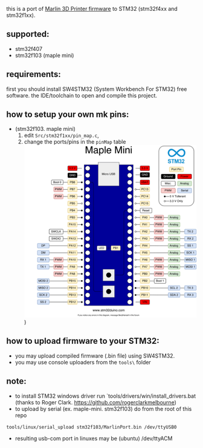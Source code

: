 this is a port of [Marlin 3D Printer firmware](https://github.com/MarlinFirmware/Marlin) to STM32 (stm32f4xx and stm32f1xx).

supported:
----------
* stm32f407
* stm32f103 (maple mini)


requirements:
-------------
first you should install SW4STM32 (System Workbench For STM32) free software. the IDE/toolchain to open and compile this project.


how to setup your own mk pins:
------------------------------
* (stm32f103. maple mini)
  1. edit `Src/stm32f1xx/pin_map.c`,
  1. change the ports/pins in the `pinMap` table
  ![maple mini (stm32f103) port/pin map](doku/maple_mini/Maple_Mini_Pinout.svg))


how to upload firmware to your STM32:
-------------------------------------
* you may upload compiled firmware (.bin file) using SW4STM32.
* you may use console uploaders from the `tools\` folder


note:
-----
* to install STM32 windows driver run `tools/drivers/win/install_drivers.bat (thanks to Roger Clark. https://github.com/rogerclarkmelbourne)
* to upload by serial (ex. maple-mini. stm32f103) do from the root of this repo 
```
tools/linux/serial_upload stm32f103/MarlinPort.bin /dev/ttyUSB0
```
* resulting usb-com port in linuxes may be (ubuntu) /dev/ttyACM<number>
